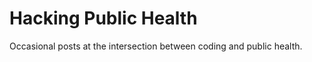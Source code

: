 Hacking Public Health
=====================

Occasional posts at the intersection between coding and public health.
